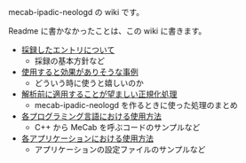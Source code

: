 mecab-ipadic-neologd の wiki です。

Readme に書かなかったことは、この wiki に書きます。

- [採録したエントリについて](About.ja)
    - 採録の基本方針など
- [使用すると効果がありそうな事例](Effective.ja)
    - どういう時に使うと嬉しいのか
- [解析前に適用することが望ましい正規化処理](Regexp.ja)
    - mecab-ipadic-neologd を作るときに使った処理のまとめ
- [各プログラミング言語における使用方法](ProgrammingLanguage.ja)
    - C++ から MeCab を呼ぶコードのサンプルなど
- [各アプリケーションにおける使用方法](Application.ja)
    - アプリケーションの設定ファイルのサンプルなど

